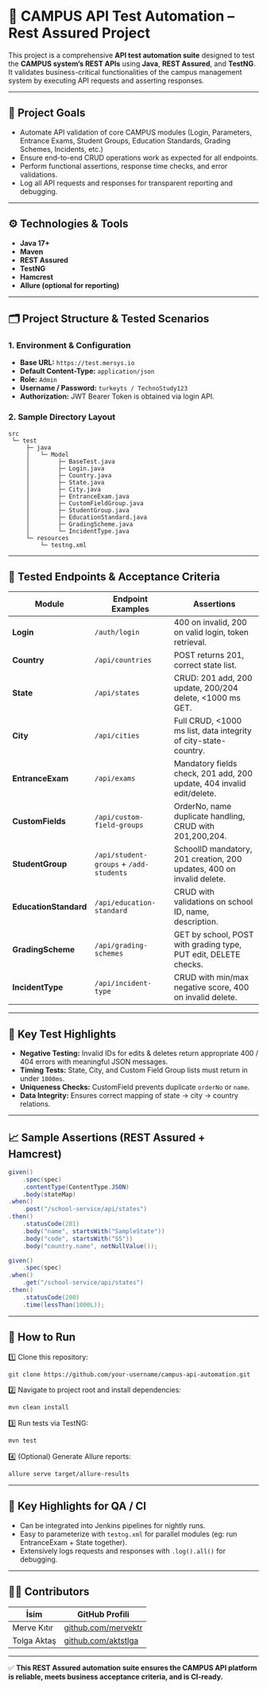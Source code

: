 # 🚀 CAMPUS API Test Automation – Rest Assured Project

This project is a comprehensive **API test automation suite** designed to test the **CAMPUS system’s REST APIs** using **Java**, **REST Assured**, and **TestNG**.
It validates business-critical functionalities of the campus management system by executing API requests and asserting responses.

---

## 🎯 Project Goals

* Automate API validation of core CAMPUS modules (Login, Parameters, Entrance Exams, Student Groups, Education Standards, Grading Schemes, Incidents, etc.)
* Ensure end-to-end CRUD operations work as expected for all endpoints.
* Perform functional assertions, response time checks, and error validations.
* Log all API requests and responses for transparent reporting and debugging.

---

## ⚙️ Technologies & Tools

* **Java 17+**
* **Maven**
* **REST Assured**
* **TestNG**
* **Hamcrest**
* **Allure (optional for reporting)**

---

## 🗂️ Project Structure & Tested Scenarios

### 1. Environment & Configuration

* **Base URL:** `https://test.mersys.io`
* **Default Content-Type:** `application/json`
* **Role:** `Admin`
* **Username / Password:** `turkeyts / TechnoStudy123`
* **Authorization:** JWT Bearer Token is obtained via login API.

### 2. Sample Directory Layout

```
src
 └─ test
     ├─ java
     │   └─ Model
     │        ├─ BaseTest.java
     │        ├─ Login.java
     │        ├─ Country.java
     │        ├─ State.java
     │        ├─ City.java
     │        ├─ EntranceExam.java
     │        ├─ CustomFieldGroup.java
     │        ├─ StudentGroup.java
     │        ├─ EducationStandard.java
     │        ├─ GradingScheme.java
     │        └─ IncidentType.java
     └─ resources
         └─ testng.xml
```

---

## 🚀 Tested Endpoints & Acceptance Criteria

| Module                | Endpoint Examples                       | Assertions                                                            |
| --------------------- | --------------------------------------- | --------------------------------------------------------------------- |
| **Login**             | `/auth/login`                           | 400 on invalid, 200 on valid login, token retrieval.                  |
| **Country**           | `/api/countries`                        | POST returns 201, correct state list.                                 |
| **State**             | `/api/states`                           | CRUD: 201 add, 200 update, 200/204 delete, <1000 ms GET.              |
| **City**              | `/api/cities`                           | Full CRUD, <1000 ms list, data integrity of city-state-country.       |
| **EntranceExam**      | `/api/exams`                            | Mandatory fields check, 201 add, 200 update, 404 invalid edit/delete. |
| **CustomFields**      | `/api/custom-field-groups`              | OrderNo, name duplicate handling, CRUD with 201,200,204.              |
| **StudentGroup**      | `/api/student-groups` + `/add-students` | SchoolID mandatory, 201 creation, 200 updates, 400 on invalid delete. |
| **EducationStandard** | `/api/education-standard`               | CRUD with validations on school ID, name, description.                |
| **GradingScheme**     | `/api/grading-schemes`                  | GET by school, POST with grading type, PUT edit, DELETE checks.       |
| **IncidentType**      | `/api/incident-type`                    | CRUD with min/max negative score, 400 on invalid delete.              |

---

## 📝 Key Test Highlights

* **Negative Testing:** Invalid IDs for edits & deletes return appropriate 400 / 404 errors with meaningful JSON messages.
* **Timing Tests:** State, City, and Custom Field Group lists must return in under `1000ms`.
* **Uniqueness Checks:** CustomField prevents duplicate `orderNo` or `name`.
* **Data Integrity:** Ensures correct mapping of state -> city -> country relations.

---

## 📈 Sample Assertions (REST Assured + Hamcrest)

```java
given()
    .spec(spec)
    .contentType(ContentType.JSON)
    .body(stateMap)
.when()
    .post("/school-service/api/states")
.then()
    .statusCode(201)
    .body("name", startsWith("SampleState"))
    .body("code", startsWith("SS"))
    .body("country.name", notNullValue());
```

```java
given()
    .spec(spec)
.when()
    .get("/school-service/api/states")
.then()
    .statusCode(200)
    .time(lessThan(1000L));
```

---

## 📂 How to Run

1️⃣ Clone this repository:

```bash
git clone https://github.com/your-username/campus-api-automation.git
```

2️⃣ Navigate to project root and install dependencies:

```bash
mvn clean install
```

3️⃣ Run tests via TestNG:

```bash
mvn test
```

4️⃣ (Optional) Generate Allure reports:

```bash
allure serve target/allure-results
```

---

## 🚀 Key Highlights for QA / CI

* Can be integrated into Jenkins pipelines for nightly runs.
* Easy to parameterize with `testng.xml` for parallel modules (eg: run EntranceExam + State together).
* Extensively logs requests and responses with `.log().all()` for debugging.

---

## 👨‍💻 Contributors

| İsim           | GitHub Profili                                      |
|----------------|------------------------------------------------------|
| Merve Kıtır    | [github.com/mervektr](https://github.com/mervektr)   |
| Tolga Aktaş    | [github.com/aktstlga](https://github.com/aktstlga)   |

---

✅ **This REST Assured automation suite ensures the CAMPUS API platform is reliable, meets business acceptance criteria, and is CI-ready.**
